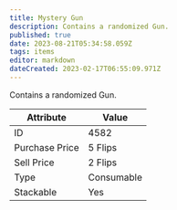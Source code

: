 ```yaml
---
title: Mystery Gun
description: Contains a randomized Gun.
published: true
date: 2023-08-21T05:34:58.059Z
tags: items
editor: markdown
dateCreated: 2023-02-17T06:55:09.971Z
---
```


Contains a randomized Gun.

|Attribute|Value|
|-|-|
|ID|4582|
|Purchase Price|5 Flips|
|Sell Price|2 Flips|
|Type|Consumable|
|Stackable|Yes|

